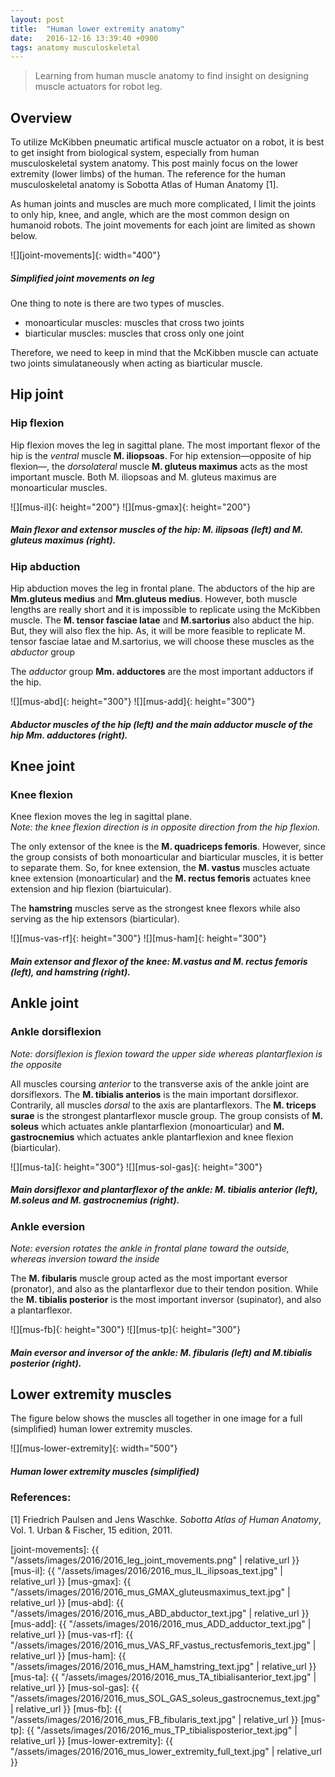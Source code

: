 ```yaml
---
layout: post
title:  "Human lower extremity anatomy"
date:   2016-12-16 13:39:40 +0900
tags: anatomy musculoskeletal
---
```

> Learning from human muscle anatomy to find insight on designing muscle actuators for robot leg.
<!--more-->

## Overview
To utilize McKibben pneumatic artifical muscle actuator on a robot, it is best to get insight
from biological system, especially from human musculoskeletal system anatomy.
This post mainly focus on the lower extremity (lower limbs) of the human.
The reference for the human musculoskeletal anatomy is Sobotta Atlas of Human Anatomy [1].

As human joints and muscles are much more complicated, I limit the joints to only hip, knee, and angle,
which are the most common design on humanoid robots.
The joint movements for each joint are limited as shown below.

![][joint-movements]{: width="400"}
##### *Simplified joint movements on leg*

One thing to note is there are two types of muscles.
- monoarticular muscles: muscles that cross two joints
- biarticular muscles: muscles that cross only one joint

Therefore, we need to keep in mind that the McKibben muscle can actuate two joints simulataneously when acting as biarticular muscle.

## Hip joint
### Hip flexion
Hip flexion moves the leg in sagittal plane.
The most important flexor of the hip is the *ventral* muscle **M. iliopsoas**.
For hip extension&mdash;opposite of hip flexion&mdash;, the *dorsolateral* muscle **M. gluteus maximus** acts as the most important muscle.
Both M. iliopsoas and M. gluteus maximus are monoarticular muscles.

![][mus-il]{: height="200"}
![][mus-gmax]{: height="200"}
##### *Main flexor and extensor muscles of the hip: M. ilipsoas (left) and M. gluteus maximus (right).*

### Hip abduction
Hip abduction moves the leg in frontal plane.
The abductors of the hip are **Mm.gluteus medius** and **Mm.gluteus medius**.
However, both muscle lengths are really short and it is impossible to replicate using the McKibben muscle.
The **M. tensor fasciae latae** and **M.sartorius** also abduct the hip.
But, they will also flex the hip.
As, it will be more feasible to replicate M. tensor fasciae latae and M.sartorius, we will choose these muscles as the
*abductor* group

The *adductor* group **Mm. adductores** are the most important adductors if the hip. 

![][mus-abd]{: height="300"}
![][mus-add]{: height="300"}
##### *Abductor muscles of the hip (left) and the main adductor muscle of the hip Mm. adductores (right).*

## Knee joint
### Knee flexion
Knee flexion moves the leg in sagittal plane.<br/>
*Note: the knee flexion direction is in opposite direction from the hip flexion.*

The only extensor of the knee is the **M. quadriceps femoris**.
However, since the group consists of both monoarticular and biarticular muscles, it is better to separate them.
So, for knee extension, the **M. vastus** muscles actuate knee extension (monoarticular) and
the **M. rectus femoris** actuates knee extension and hip flexion (biartuicular).

The **hamstring** muscles serve as the strongest knee flexors while also serving as the hip extensors (biarticular).

![][mus-vas-rf]{: height="300"}
![][mus-ham]{: height="300"}
##### *Main extensor and flexor of the knee: M.vastus and M. rectus femoris (left), and hamstring (right).*

## Ankle joint
### Ankle dorsiflexion
*Note: dorsiflexion is flexion toward the upper side whereas plantarflexion is the opposite*

All muscles coursing *anterior* to the transverse axis of the ankle joint are dorsiflexors.
The **M. tibialis anterios** is the main important dorsiflexor.
Contrarily, all muscles *dorsal* to the axis are plantarflexors.
The **M. triceps surae** is the strongest plantarflexor muscle group.
The group consists of **M. soleus** which actuates ankle plantarflexion (monoarticular) and
**M. gastrocnemius** which actuates ankle plantarflexion and knee flexion (biarticular).


![][mus-ta]{: height="300"}
![][mus-sol-gas]{: height="300"}
##### *Main dorsiflexor and plantarflexor of the ankle: M. tibialis anterior (left), M.soleus and M. gastrocnemius (right).*

### Ankle eversion
*Note: eversion rotates the ankle in frontal plane toward the outside, whereas inversion toward the inside*

The **M. fibularis** muscle group acted as the most important eversor (pronator), and also as the plantarflexor due to their tendon position.
While the **M. tibialis posterior** is the most important inversor (supinator), and also a plantarflexor.


![][mus-fb]{: height="300"}
![][mus-tp]{: height="300"}
##### *Main eversor and inversor of the ankle: M. fibularis (left) and M.tibialis posterior (right).*

## Lower extremity muscles
The figure below shows the muscles all together in one image for a full (simplified) human lower extremity muscles.

![][mus-lower-extremity]{: width="500"}
##### *Human lower extremity muscles (simplified)*

### References:

[1] Friedrich Paulsen and Jens Waschke. *Sobotta Atlas of Human Anatomy*, Vol. 1.
Urban & Fischer, 15 edition, 2011.<br/>

[joint-movements]: {{ "/assets/images/2016/2016_leg_joint_movements.png" | relative_url }}
[mus-il]: {{ "/assets/images/2016/2016_mus_IL_ilipsoas_text.jpg" | relative_url }}
[mus-gmax]: {{ "/assets/images/2016/2016_mus_GMAX_gluteusmaximus_text.jpg" | relative_url }}
[mus-abd]: {{ "/assets/images/2016/2016_mus_ABD_abductor_text.jpg" | relative_url }}
[mus-add]: {{ "/assets/images/2016/2016_mus_ADD_adductor_text.jpg" | relative_url }}
[mus-vas-rf]: {{ "/assets/images/2016/2016_mus_VAS_RF_vastus_rectusfemoris_text.jpg" | relative_url }}
[mus-ham]: {{ "/assets/images/2016/2016_mus_HAM_hamstring_text.jpg" | relative_url }}
[mus-ta]: {{ "/assets/images/2016/2016_mus_TA_tibialisanterior_text.jpg" | relative_url }}
[mus-sol-gas]: {{ "/assets/images/2016/2016_mus_SOL_GAS_soleus_gastrocnemus_text.jpg" | relative_url }}
[mus-fb]: {{ "/assets/images/2016/2016_mus_FB_fibularis_text.jpg" | relative_url }}
[mus-tp]: {{ "/assets/images/2016/2016_mus_TP_tibialisposterior_text.jpg" | relative_url }}
[mus-lower-extremity]: {{ "/assets/images/2016/2016_mus_lower_extremity_full_text.jpg" | relative_url }}

